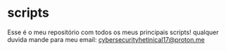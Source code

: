 # scripts
Esse é o meu repositório com todos os meus principais scripts!
qualquer duvida mande para meu email: cybersecurityhetinical17@proton.me
